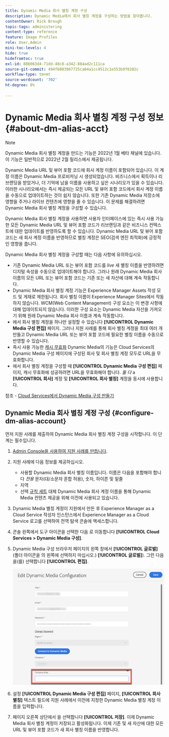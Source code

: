 ```yaml
---
title: Dynamic Media 회사 별칭 계정 구성
description: Dynamic Media에서 회사 별칭 계정을 구성하는 방법을 알아봅니다.
contentOwner: Rick Brough
topic-tags: administering
content-type: reference
feature: Image Profiles
role: User,Admin
mini-toc-levels: 4
hide: true
hidefromtoc: true
exl-id: 886063d4-71dd-48c8-a342-884ad2c111ca
source-git-commit: 494f6803967725ca04a1cc4512c1e553b9f0282c
workflow-type: tm+mt
source-wordcount: '702'
ht-degree: 0%

---
```


# Dynamic Media 회사 별칭 계정 구성 정보 {#about-dm-alias-acct}

>[!NOTE]
>
>Dynamic Media 회사 별칭 계정을 만드는 기능은 2022년 1월 베타 채널에 있습니다. 이 기능은 일반적으로 2022년 2월 릴리스에서 제공됩니다.

Dynamic Media URL 및 뷰어 포함 코드에 회사 계정 이름이 포함되어 있습니다. 이 계정 이름은 Dynamic Media 프로비저닝 시 생성되었습니다. 비즈니스에서 획득이나 리브랜딩을 받았거나, 더 기억에 남을 이름을 사용하고 싶은 시나리오가 있을 수 있습니다. 이러한 시나리오에서는 즉시 제공되는 모든 URL 및 뷰어 포함 코드에서 회사 계정 이름을 수동으로 업데이트하는 것이 쉽지 않습니다. 또한 기존 Dynamic Media 저장소에 영향을 주거나 라이브 컨텐츠에 영향을 줄 수 있습니다. 이 문제를 해결하려면 Dynamic Media 회사 별칭 계정을 구성할 수 있습니다.

Dynamic Media 회사 별칭 계정을 사용하면 사용자 인터페이스에 있는 즉시 사용 가능한 모든 Dynamic Media URL 및 뷰어 포함 코드가 리브랜딩과 같은 비즈니스 컨텍스트에 대한 업데이트를 반영하도록 할 수 있습니다. Dynamic Media URL 및 뷰어 포함 코드는 새 회사 계정 이름을 반영하므로 별칭 계정은 SEO(검색 엔진 최적화)에 긍정적인 영향을 줍니다.

Dynamic Media 회사 별칭 계정을 구성할 때는 다음 사항에 유의하십시오.

* 기존 Dynamic Media URL 또는 뷰어 포함 코드를 *live* 새 별칭 이름을 반영하려면 디지털 속성을 수동으로 업데이트해야 합니다. 그러나 원래 Dynamic Media 회사 이름의 모든 URL 또는 뷰어 포함 코드는 기존 또는 새 자산에 대해 계속 작동합니다.
* Dynamic Media 회사 별칭 계정 기능은 Experience Manager Assets 작성 모드 및 게재로 제한됩니다. 회사 별칭 이름이 Experience Manager Sites에서 작동하지 않습니다. WCM(Web Content Management) 구성 요소는 이 변경 사항에 대해 업데이트되지 않습니다. 이러한 구성 요소는 Dynamic Media 자산을 가져오기 위해 원래 Dynamic Media 회사 이름과 계속 작동합니다.
* 에서 회사 별칭 계정을 하나만 설정할 수 있습니다 **[!UICONTROL Dynamic Media 구성 편집]** 페이지. 그러나 지원 사례를 통해 회사 별칭 계정을 최대 여러 개 만들고 Dynamic Media URL 또는 뷰어 포함 코드에 필요한 별칭 이름을 수동으로 반영할 수 있습니다.
* 즉시 사용 가능한 [캐시 무효화](/help/assets/dynamic-media/invalidate-cdn-cache-dynamic-media.md) Dynamic Media의 기능은 Cloud Services의 Dynamic Media 구성 페이지에 구성된 회사 및 회사 별칭 계정 모두로 URL을 무효화합니다.
* 에서 회사 별칭 계정을 구성할 때 **[!UICONTROL Dynamic Media 구성 편집]** 페이지, 캐시 무효화에 성공하려면 URL을 무효화해야 합니다. *둘 다* a **[!UICONTROL 회사]** 계정 및 **[!UICONTROL 회사 별칭]** 계정을 동시에 사용합니다.

참조 - [Cloud Services에서 Dynamic Media 구성 만들기](/help/assets/dynamic-media/config-dm.md#configuring-dynamic-media-cloud-services)

## Dynamic Media 회사 별칭 계정 구성 {#configure-dm-alias-account}

먼저 지원 사례를 제출하여 Dynamic Media 회사 별칭 계정 구성을 시작합니다. 이 단계는 필수입니다.

1. [Admin Console을 사용하여 지원 사례를 만듭니다](https://helpx.adobe.com/enterprise/using/support-for-experience-cloud.html).
1. 지원 사례에 다음 정보를 제공하십시오.

   * 사용할 Dynamic Media 회사 별칭 이름입니다. 이름은 다음을 포함해야 합니다 *전용* 문자(대/소문자 혼합 허용), 숫자, 하이픈 및 밑줄
   * 지역
   * 선택 [규칙 세트](/help/assets/dynamic-media/using-rulesets-to-transform-urls.md) 대체 Dynamic Media 회사 계정 이름을 통해 Dynamic Media 컨텐츠 제공을 위해 이전에 사용되고 있습니다.

1. Dynamic Media 별칭 계정이 지원에서 만든 후 Experience Manager as a Cloud Service 작성자 인스턴스에서 Experience Manager as a Cloud Service 로고를 선택하여 전역 탐색 콘솔에 액세스합니다.
1. 콘솔 왼쪽에서 도구 아이콘을 선택한 다음 로 이동합니다 **[!UICONTROL Cloud Services > Dynamic Media 구성]**.
1. Dynamic Media 구성 브라우저 페이지의 왼쪽 창에서 **[!UICONTROL 글로벌]** (폴더 아이콘을 의 왼쪽에 선택하지 마십시오.) **[!UICONTROL 글로벌]**). 그런 다음 을(를) 선택합니다 **[!UICONTROL 편집]**.

   ![Dynamic Media 회사 별칭 텍스트 필드](/help/assets/assets-dm/dm-company-alias.png)

1. 설정 **[!UICONTROL Dynamic Media 구성 편집]** 페이지, **[!UICONTROL 회사 별칭]** 텍스트 필드에 지원 사례에서 이전에 지정한 Dynamic Media 별칭 계정 이름을 입력합니다.
1. 페이지 오른쪽 상단에서 을 선택합니다 **[!UICONTROL 저장]**.
이제 Dynamic Media 회사 별칭 계정이 저장되고 활성화됩니다. 이제 기존 및 새 자산에 대한 모든 URL 및 뷰어 포함 코드가 새 회사 별칭 이름을 반영합니다.